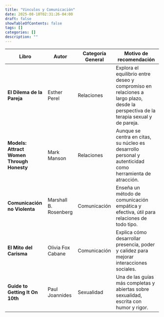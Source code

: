 ```yaml
---
title: "Vinculos y Comunicación"
date: 2025-08-10T02:31:26-04:00
draft: false
showTableOfContents: false
tags: []
categories: []
description: ""
---
```


| Libro                                     | Autor                 | Categoría General | Motivo de recomendación                                                                                                            |
| ----------------------------------------- | --------------------- | ----------------- | ---------------------------------------------------------------------------------------------------------------------------------- |
| **El Dilema de la Pareja**                | Esther Perel          | Relaciones        | Explora el equilibrio entre deseo y compromiso en relaciones a largo plazo, desde la perspectiva de la terapia sexual y de pareja. |
| **Models: Attract Women Through Honesty** | Mark Manson           | Relaciones        | Aunque se centra en citas, su núcleo es desarrollo personal y autenticidad como herramienta de atracción.                          |
| **Comunicación no Violenta**              | Marshall B. Rosenberg | Comunicación      | Enseña un método de comunicación empática y efectiva, útil para relaciones de todo tipo.                                           |
| **El Mito del Carisma**                   | Olivia Fox Cabane     | Comunicación      | Explica cómo desarrollar presencia, poder y calidez para mejorar interacciones sociales.                                           |
| **Guide to Getting It On 10th**           | Paul Joannides        | Sexualidad        | Una de las guías más completas y abiertas sobre sexualidad, escrita con humor y rigor.                                             |
